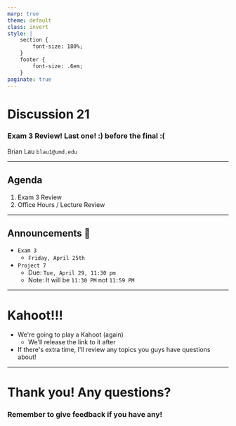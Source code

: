 ```yaml
---
marp: true
theme: default
class: invert
style: |
    section {
        font-size: 180%;
    }
    footer {
        font-size: .6em;
    }
paginate: true
---
```

<!-- 
_paginate: false
_class: invert
-->

# <!--fit--> Discussion 21
<!-- 
_footer: "Credits to Adit Bala for the MARP template <3"
-->

### Exam 3 Review! **Last one! :) before the final :(**

Brian Lau
`blau1@umd.edu`

---
## Agenda
<!-- 
_footer: Slides available at [`teaching.beelau.dev`](https://teaching.beelau.dev)
-->
1. Exam 3 Review
2. Office Hours / Lecture Review
---

## Announcements :mega:
<!-- 
_footer: Slides available at [`teaching.beelau.dev`](https://teaching.beelau.dev)
-->
- `Exam 3`
    - `Friday, April 25th`
- `Project 7`
    - Due: `Tue, April 29, 11:30 pm`
    - Note: It will be `11:30 PM` not `11:59 PM`
---
# Kahoot!!!
- We're going to play a Kahoot (again)
    - We'll release the link to it after
- If there's extra time, I'll review any topics you guys have questions about!
---
# Thank you! Any questions?

### Remember to give feedback if you have any!
